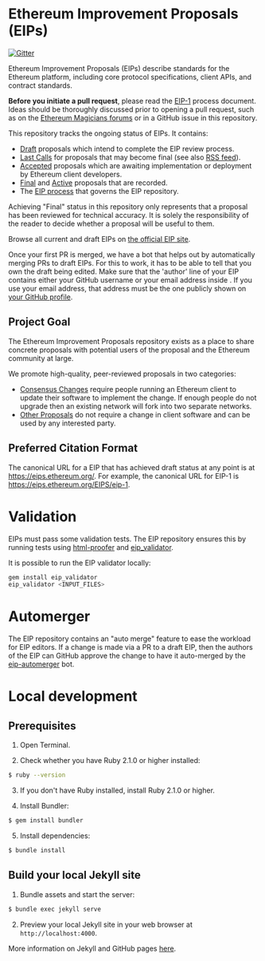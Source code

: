 # Ethereum Improvement Proposals (EIPs)

[![Gitter](https://badges.gitter.im/Join%20Chat.svg)](https://gitter.im/ethereum/EIPs?utm_source=badge&utm_medium=badge&utm_campaign=pr-badge)

Ethereum Improvement Proposals (EIPs) describe standards for the Ethereum platform, including core protocol specifications, client APIs, and contract standards.

**Before you initiate a pull request**, please read the [EIP-1](https://eips.ethereum.org/EIPS/eip-1) process document. Ideas should be thoroughly discussed prior to opening a pull request, such as on the [Ethereum Magicians forums](https://ethereum-magicians.org) or in a GitHub issue in this repository.

This repository tracks the ongoing status of EIPs. It contains:

- [Draft](https://eips.ethereum.org/all#draft) proposals which intend to complete the EIP review process.
- [Last Calls](https://eips.ethereum.org/all#last-call) for proposals that may become final (see also [RSS feed](https://eips.ethereum.org/last-call.xml)).
- [Accepted](https://eips.ethereum.org/all#accepted) proposals which are awaiting implementation or deployment by Ethereum client developers.
- [Final](https://eips.ethereum.org/all#final) and [Active](https://eips.ethereum.org/all#active) proposals that are recorded.
- The [EIP process](EIPS/eip-1.md#eip-work-flow) that governs the EIP repository.

Achieving "Final" status in this repository only represents that a proposal has been reviewed for technical accuracy. It is solely the responsibility of the reader to decide whether a proposal will be useful to them.

Browse all current and draft EIPs on [the official EIP site](https://eips.ethereum.org/).

Once your first PR is merged, we have a bot that helps out by automatically merging PRs to draft EIPs. For this to work, it has to be able to tell that you own the draft being edited. Make sure that the 'author' line of your EIP contains either your GitHub username or your email address inside <triangular brackets>. If you use your email address, that address must be the one publicly shown on [your GitHub profile](https://github.com/settings/profile).

## Project Goal

The Ethereum Improvement Proposals repository exists as a place to share concrete proposals with potential users of the proposal and the Ethereum community at large.

We promote high-quality, peer-reviewed proposals in two categories:

- [Consensus Changes](EIPS/eip-1.md#eip-types) require people running an Ethereum client to update their software to implement the change. If enough people do not upgrade then an existing network will fork into two separate networks.
- [Other Proposals](EIPS/eip-1.md#eip-types) do not require a change in client software and can be used by any interested party.

## Preferred Citation Format

The canonical URL for a EIP that has achieved draft status at any point is at https://eips.ethereum.org/. For example, the canonical URL for EIP-1 is https://eips.ethereum.org/EIPS/eip-1.

# Validation

EIPs must pass some validation tests.  The EIP repository ensures this by running tests using [html-proofer](https://rubygems.org/gems/html-proofer) and [eip_validator](https://rubygems.org/gems/eip_validator).

It is possible to run the EIP validator locally:
```sh
gem install eip_validator
eip_validator <INPUT_FILES>
```

# Automerger

The EIP repository contains an "auto merge" feature to ease the workload for EIP editors.  If a change is made via a PR to a draft EIP, then the authors of the EIP can GitHub approve the change to have it auto-merged by the [eip-automerger](https://github.com/eip-automerger/automerger) bot.

# Local development

## Prerequisites

1. Open Terminal.

2. Check whether you have Ruby 2.1.0 or higher installed:

```sh
$ ruby --version
```

3. If you don't have Ruby installed, install Ruby 2.1.0 or higher.

4. Install Bundler:

```sh
$ gem install bundler
```

5. Install dependencies:

```sh
$ bundle install
```

## Build your local Jekyll site

1. Bundle assets and start the server:

```sh
$ bundle exec jekyll serve
```

2. Preview your local Jekyll site in your web browser at `http://localhost:4000`.

More information on Jekyll and GitHub pages [here](https://help.github.com/en/enterprise/2.14/user/articles/setting-up-your-github-pages-site-locally-with-jekyll).
